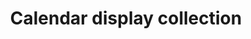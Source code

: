 ---
layout: pattern
categories: [patterns, collection]
title: Calendar display collection
type: [detail-page]
permalink: /patterns/collection/collection-calendar-display
variations: true
overview: Lorem ipsum dolor sit amet, consectetur adipiscing elit, sed do eiusmod tempor incididunt ut labore et dolore magna aliqua. Interdum velit euismod in pellentesque. 
description: |
usa-link: "https://designsystem.digital.gov/components/collection/"
specification: 
spec:
heading: Calendar display collection
collection:
  - title: Event 1
    description: Lorem ipsum dolor sit amet, consectetur adipiscing elit, sed do eiusmod tempor incididunt ut labore et dolore magna aliqua. Interdum velit euismod in pellentesque.
    month: Oct
    ### abbreviated month: jan, feb, mar, apr, jun, jul, aug, sept, oct, nov, dec
    day: 20
    year: 2022
    # time: 
    link: /
  - title: Event 2
    description: Lorem ipsum dolor sit amet, consectetur adipiscing elit, sed do eiusmod tempor incididunt ut labore et dolore magna aliqua. Interdum velit euismod in pellentesque.
    month: Aug
    day: 30
    year: 2022
    # time: 12:00:00+01:00
    link: /
    # date: 10/30/2022
    ### date format: MM/DD/YYYY

### Paths to view design and code... 
## designimg: can be used to show an image of the design until a coded version can be created. The htmlpath & csspath should be located in the pattens folder. Read more about creating coded components in /docs/creating-patterns 
# designimg: 
htmlpath: patterns/collection/collection-calendar-display.md
csspath: patterns/collection/index.scss
---